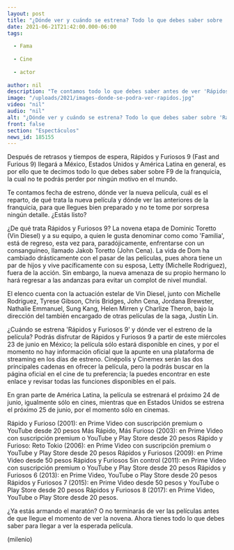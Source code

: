 ```yaml
---
layout: post
title: "¿Dónde ver y cuándo se estrena? Todo lo que debes saber sobre 'Rápidos y Furiosos 9'"
date: 2021-06-21T21:42:00.000-06:00
tags:
  
  - Fama
  
  - Cine
  
  - actor
  
author: nil
description: "Te contamos todo lo que debes saber antes de ver 'Rápidos y Furiosos 9', desde fecha de estreno, dónde ver y de qué trata la película. "
image: "/uploads/2021/images-donde-se-podra-ver-rapidos.jpg"
video: "nil"
audio: "nil"
alt: "¿Dónde ver y cuándo se estrena? Todo lo que debes saber sobre 'Rápidos y Furiosos 9'"
front: false
section: "Espectáculos"
news_id: 185155
---
```


Después de retrasos y tiempos de espera, Rápidos y Furiosos 9 (Fast and Furious 9) llegará a México, Estados Unidos y América Latina en general, es por ello que te decimos todo lo que debes saber sobre F9 de la franquicia, la cual no te podrás perder por ningún motivo en el mundo.  

Te contamos fecha de estreno, dónde ver la nueva película, cuál es el reparto, de qué trata la nueva película y dónde ver las anteriores de la franquicia, para que llegues bien preparado y no te tome por sorpresa ningún detalle. ¿Estás listo? 

¿De qué trata Rápidos y Furiosos 9? La novena etapa de Dominic Toretto (Vin Diesel) y a su equipo, a quien le gusta denominar como como 'Familia', está de regreso, esta vez para, paradójicamente, enfrentarse con un consanguíneo, llamado Jakob Toretto (John Cena). La vida de Dom ha cambiado drásticamente con el pasar de las películas, pues ahora tiene un par de hijos y vive pacíficamente con su esposa, Letty (Michelle Rodriguez), fuera de la acción. Sin embargo, la nueva amenaza de su propio hermano lo hará regresar a las andanzas para evitar un complot de nivel mundial. 

El elenco cuenta con la actuación estelar de Vin Diesel, junto con Michelle Rodriguez, Tyrese Gibson, Chris Bridges, John Cena, Jordana Brewster, Nathalie Emmanuel, Sung Kang, Helen Mirren y Charlize Theron, bajo la dirección del también encargado de otras películas de la saga, Justin Lin.

¿Cuándo se estrena 'Rápidos y Furiosos 9' y dónde ver el estreno de la película? Podrás disfrutar de Rápidos y Furiosos 9 a partir de este miércoles 23 de junio en México; la película sólo estará disponible en cines, y por el momento no hay información oficial que la apunte en una plataforma de streaming en los días de estreno. Cinépolis y Cinemex serán las dos principales cadenas en ofrecer la película, pero la podrás buscar en la página oficial en el cine de tu preferencia; la puedes encontrar en este enlace y revisar todas las funciones disponibles en el país. 

En gran parte de América Latina, la película se estrenará el próximo 24 de junio, igualmente sólo en cines, mientras que en Estados Unidos se estrena el próximo 25 de junio, por el momento sólo en cinemas. 

Rápido y Furioso (2001): en Prime Video con suscripción premium o YouTube desde 20 pesos Más Rápido, Más Furioso (2003): en Prime Video con suscripción premium o YouTube y Play Store desde 20 pesos Rápido y Furioso: Reto Tokio (2006): en Prime Video con suscripción premium o YouTube y Play Store desde 20 pesos Rápidos y Furiosos (2009): en Prime Video desde 50 pesos Rápidos y Furiosos 5in control (2011): en Prime Video con suscripción premium o YouTube y Play Store desde 20 pesos Rápidos y Furiosos 6 (2013): en Prime Video, YouTube o Play Store desde 20 pesos Rápidos y Furiosos 7 (2015): en Prime Video desde 50 pesos y YouTube o Play Store desde 20 pesos Rápidos y Furiosos 8 (2017): en Prime Video, YouTube o Play Store desde 20 pesos.

¿Ya estás armando el maratón? O no terminarás de ver las películas antes de que llegue el momento de ver la novena. Ahora tienes todo lo que debes saber para llegar a ver la esperada película. 

(milenio)